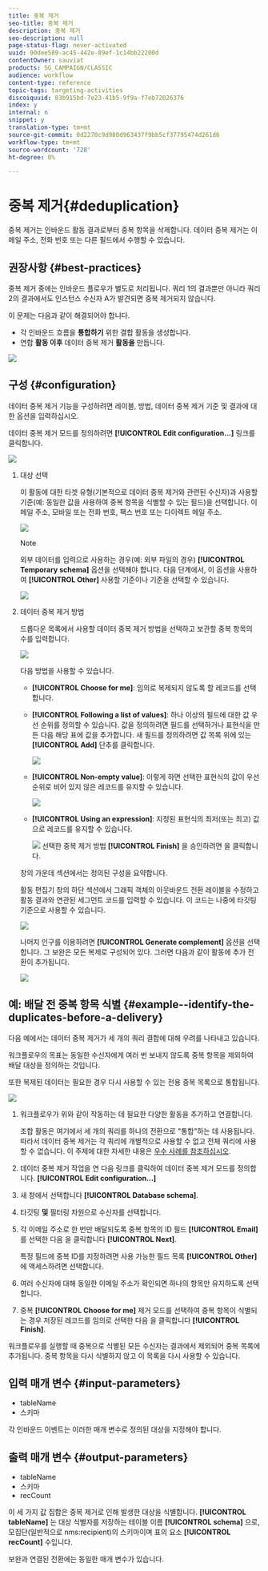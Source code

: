 ```yaml
---
title: 중복 제거
seo-title: 중복 제거
description: 중복 제거
seo-description: null
page-status-flag: never-activated
uuid: 90dee589-ac45-442e-89ef-1c14bb22200d
contentOwner: sauviat
products: SG_CAMPAIGN/CLASSIC
audience: workflow
content-type: reference
topic-tags: targeting-activities
discoiquuid: 83b915bd-7e23-41b5-9f9a-f7eb72026376
index: y
internal: n
snippet: y
translation-type: tm+mt
source-git-commit: 0d2270c9d980d963437f9bb5cf37795474d261d6
workflow-type: tm+mt
source-wordcount: '728'
ht-degree: 0%

---
```



# 중복 제거{#deduplication}

중복 제거는 인바운드 활동 결과로부터 중복 항목을 삭제합니다. 데이터 중복 제거는 이메일 주소, 전화 번호 또는 다른 필드에서 수행할 수 있습니다.

## 권장사항 {#best-practices}

중복 제거 중에는 인바운드 플로우가 별도로 처리됩니다. 쿼리 1의 결과뿐만 아니라 쿼리 2의 결과에서도 인스턴스 수신자 A가 발견되면 중복 제거되지 않습니다.

이 문제는 다음과 같이 해결되어야 합니다.

* 각 인바운드 흐름을 **통합하기** 위한 결합 활동을 생성합니다.
* 연합 **활동 이후** 데이터 중복 제거 **활동을** 만듭니다.

![](assets/dedup_bonnepratique.png)

## 구성 {#configuration}

데이터 중복 제거 기능을 구성하려면 레이블, 방법, 데이터 중복 제거 기준 및 결과에 대한 옵션을 입력하십시오.

데이터 중복 제거 모드를 정의하려면 **[!UICONTROL Edit configuration...]** 링크를 클릭합니다.

![](assets/s_user_segmentation_dedup_param.png)

1. 대상 선택

   이 활동에 대한 타겟 유형(기본적으로 데이터 중복 제거와 관련된 수신자)과 사용할 기준(예: 동일한 값을 사용하여 중복 항목을 식별할 수 있는 필드)을 선택합니다. 이메일 주소, 모바일 또는 전화 번호, 팩스 번호 또는 다이렉트 메일 주소.

   ![](assets/s_user_segmentation_dedup_param2.png)

   >[!NOTE]
   >
   >외부 데이터를 입력으로 사용하는 경우(예: 외부 파일의 경우) **[!UICONTROL Temporary schema]** 옵션을 선택해야 합니다.
다음 단계에서, 이 옵션을 사용하여 **[!UICONTROL Other]** 사용할 기준이나 기준을 선택할 수 있습니다.

   ![](assets/s_user_segmentation_dedup_param3.png)

1. 데이터 중복 제거 방법

   드롭다운 목록에서 사용할 데이터 중복 제거 방법을 선택하고 보관할 중복 항목의 수를 입력합니다.

   ![](assets/s_user_segmentation_dedup_param4.png)

   다음 방법을 사용할 수 있습니다.

   * **[!UICONTROL Choose for me]**: 임의로 복제되지 않도록 할 레코드를 선택합니다.
   * **[!UICONTROL Following a list of values]**: 하나 이상의 필드에 대한 값 우선 순위를 정의할 수 있습니다. 값을 정의하려면 필드를 선택하거나 표현식을 만든 다음 해당 표에 값을 추가합니다. 새 필드를 정의하려면 값 목록 위에 있는 **[!UICONTROL Add]** 단추를 클릭합니다.

      ![](assets/s_user_segmentation_dedup_param5.png)

   * **[!UICONTROL Non-empty value]**: 이렇게 하면 선택한 표현식의 값이 우선 순위로 비어 있지 않은 레코드를 유지할 수 있습니다.

      ![](assets/s_user_segmentation_dedup_param6.png)

   * **[!UICONTROL Using an expression]**: 지정된 표현식의 최저(또는 최고) 값으로 레코드를 유지할 수 있습니다.

      ![](assets/s_user_segmentation_dedup_param7.png)
   선택한 중복 제거 방법 **[!UICONTROL Finish]** 을 승인하려면 을 클릭합니다.

   창의 가운데 섹션에서는 정의된 구성을 요약합니다.

   활동 편집기 창의 하단 섹션에서 그래픽 객체의 아웃바운드 전환 레이블을 수정하고 활동 결과와 연관된 세그먼트 코드를 입력할 수 있습니다. 이 코드는 나중에 타깃팅 기준으로 사용할 수 있습니다.

   ![](assets/s_user_segmentation_dedup_param8.png)

   나머지 인구를 이용하려면 **[!UICONTROL Generate complement]** 옵션을 선택합니다. 그 보완은 모든 복제로 구성되어 있다. 그러면 다음과 같이 활동에 추가 전환이 추가됩니다.

   ![](assets/s_user_segmentation_dedup_param9.png)

## 예: 배달 전 중복 항목 식별 {#example--identify-the-duplicates-before-a-delivery}

다음 예에서는 데이터 중복 제거가 세 개의 쿼리 결합에 대해 우려를 나타내고 있습니다.

워크플로우의 목표는 동일한 수신자에게 여러 번 보내지 않도록 중복 항목을 제외하여 배달 대상을 정의하는 것입니다.

또한 복제된 데이터는 필요한 경우 다시 사용할 수 있는 전용 중복 목록으로 통합됩니다.

![](assets/deduplication_example.png)

1. 워크플로우가 위와 같이 작동하는 데 필요한 다양한 활동을 추가하고 연결합니다.

   조합 활동은 여기에서 세 개의 쿼리를 하나의 전환으로 &quot;통합&quot;하는 데 사용됩니다. 따라서 데이터 중복 제거는 각 쿼리에 개별적으로 사용할 수 없고 전체 쿼리에 사용할 수 없습니다. 이 주제에 대한 자세한 내용은 [우수 사례를 참조하십시오](#best-practices).

1. 데이터 중복 제거 작업을 연 다음 링크를 클릭하여 데이터 중복 제거 모드를 정의합니다. **[!UICONTROL Edit configuration...]**
1. 새 창에서 선택합니다 **[!UICONTROL Database schema]**.
1. 타깃팅 **및** 필터링 차원으로 수신자를 선택합니다.
1. 각 이메일 주소로 한 번만 배달되도록 중복 항목의 ID 필드 **[!UICONTROL Email]** 를 선택한 다음 을 클릭합니다 **[!UICONTROL Next]**.

   특정 필드에 중복 ID를 지정하려면 사용 가능한 필드 목록 **[!UICONTROL Other]** 에 액세스하려면 선택합니다.

1. 여러 수신자에 대해 동일한 이메일 주소가 확인되면 하나의 항목만 유지하도록 선택합니다.
1. 중복 **[!UICONTROL Choose for me]** 제거 모드를 선택하여 중복 항목이 식별되는 경우 저장된 레코드를 임의로 선택한 다음 을 클릭합니다 **[!UICONTROL Finish]**.

워크플로우를 실행할 때 중복으로 식별된 모든 수신자는 결과에서 제외되어 중복 목록에 추가됩니다. 중복 항목을 다시 식별하지 않고 이 목록을 다시 사용할 수 있습니다.

## 입력 매개 변수 {#input-parameters}

* tableName
* 스키마

각 인바운드 이벤트는 이러한 매개 변수로 정의된 대상을 지정해야 합니다.

## 출력 매개 변수 {#output-parameters}

* tableName
* 스키마
* recCount

이 세 가지 값 집합은 중복 제거로 인해 발생한 대상을 식별합니다. **[!UICONTROL tableName]** 는 대상 식별자를 저장하는 테이블 이름 **[!UICONTROL schema]** 으로, 모집단(일반적으로 nms:recipient)의 스키마이며 표의 요소 **[!UICONTROL recCount]** 수입니다.

보완과 연결된 전환에는 동일한 매개 변수가 있습니다.
